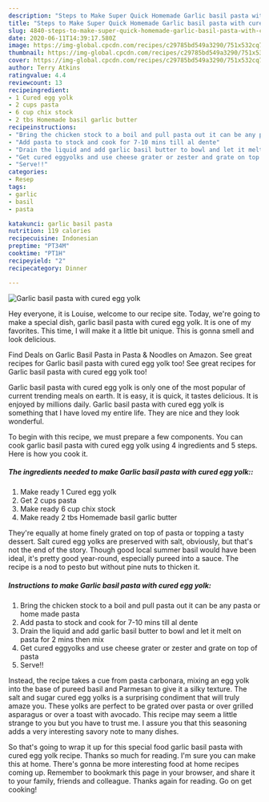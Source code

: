 ```yaml
---
description: "Steps to Make Super Quick Homemade Garlic basil pasta with cured egg yolk"
title: "Steps to Make Super Quick Homemade Garlic basil pasta with cured egg yolk"
slug: 4840-steps-to-make-super-quick-homemade-garlic-basil-pasta-with-cured-egg-yolk
date: 2020-06-11T14:39:17.580Z
image: https://img-global.cpcdn.com/recipes/c29785bd549a3290/751x532cq70/garlic-basil-pasta-with-cured-egg-yolk-recipe-main-photo.jpg
thumbnail: https://img-global.cpcdn.com/recipes/c29785bd549a3290/751x532cq70/garlic-basil-pasta-with-cured-egg-yolk-recipe-main-photo.jpg
cover: https://img-global.cpcdn.com/recipes/c29785bd549a3290/751x532cq70/garlic-basil-pasta-with-cured-egg-yolk-recipe-main-photo.jpg
author: Terry Atkins
ratingvalue: 4.4
reviewcount: 13
recipeingredient:
- 1 Cured egg yolk
- 2 cups pasta
- 6 cup chix stock
- 2 tbs Homemade basil garlic butter
recipeinstructions:
- "Bring the chicken stock to a boil and pull pasta out it can be any pasta or home made pasta"
- "Add pasta to stock and cook for 7-10 mins till al dente"
- "Drain the liquid and add garlic basil butter to bowl and let it melt on pasta for 2 mins then mix"
- "Get cured eggyolks and use cheese grater or zester and grate on top of pasta"
- "Serve!!"
categories:
- Resep
tags:
- garlic
- basil
- pasta

katakunci: garlic basil pasta
nutrition: 119 calories
recipecuisine: Indonesian
preptime: "PT34M"
cooktime: "PT1H"
recipeyield: "2"
recipecategory: Dinner

---
```



![Garlic basil pasta with cured egg yolk](https://img-global.cpcdn.com/recipes/c29785bd549a3290/751x532cq70/garlic-basil-pasta-with-cured-egg-yolk-recipe-main-photo.jpg)

Hey everyone, it is Louise, welcome to our recipe site. Today, we're going to make a special dish, garlic basil pasta with cured egg yolk. It is one of my favorites. This time, I will make it a little bit unique. This is gonna smell and look delicious.

Find Deals on Garlic Basil Pasta in Pasta &amp; Noodles on Amazon. See great recipes for Garlic basil pasta with cured egg yolk too! See great recipes for Garlic basil pasta with cured egg yolk too!

Garlic basil pasta with cured egg yolk is only one of the most popular of current trending meals on earth. It is easy, it is quick, it tastes delicious. It is enjoyed by millions daily. Garlic basil pasta with cured egg yolk is something that I have loved my entire life. They are nice and they look wonderful.


To begin with this recipe, we must prepare a few components. You can cook garlic basil pasta with cured egg yolk using 4 ingredients and 5 steps. Here is how you cook it.

##### The ingredients needed to make Garlic basil pasta with cured egg yolk::

1. Make ready 1 Cured egg yolk
1. Get 2 cups pasta
1. Make ready 6 cup chix stock
1. Make ready 2 tbs Homemade basil garlic butter


They&#39;re equally at home finely grated on top of pasta or topping a tasty dessert. Salt cured egg yolks are preserved with salt, obviously, but that&#39;s not the end of the story. Though good local summer basil would have been ideal, it&#39;s pretty good year-round, especially pureed into a sauce. The recipe is a nod to pesto but without pine nuts to thicken it. 

##### Instructions to make Garlic basil pasta with cured egg yolk:

1. Bring the chicken stock to a boil and pull pasta out it can be any pasta or home made pasta
1. Add pasta to stock and cook for 7-10 mins till al dente
1. Drain the liquid and add garlic basil butter to bowl and let it melt on pasta for 2 mins then mix
1. Get cured eggyolks and use cheese grater or zester and grate on top of pasta
1. Serve!!


Instead, the recipe takes a cue from pasta carbonara, mixing an egg yolk into the base of pureed basil and Parmesan to give it a silky texture. The salt and sugar cured egg yolks is a surprising condiment that will truly amaze you. These yolks are perfect to be grated over pasta or over grilled asparagus or over a toast with avocado. This recipe may seem a little strange to you but you have to trust me. I assure you that this seasoning adds a very interesting savory note to many dishes. 

So that's going to wrap it up for this special food garlic basil pasta with cured egg yolk recipe. Thanks so much for reading. I'm sure you can make this at home. There's gonna be more interesting food at home recipes coming up. Remember to bookmark this page in your browser, and share it to your family, friends and colleague. Thanks again for reading. Go on get cooking!
